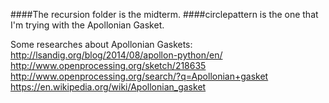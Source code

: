 ####The recursion folder is the midterm.
####circlepattern is the one that I'm trying with the Apollonian Gasket.

Some researches about Apollonian Gaskets:
http://lsandig.org/blog/2014/08/apollon-python/en/
http://www.openprocessing.org/sketch/218635
http://www.openprocessing.org/search/?q=Apollonian+gasket
https://en.wikipedia.org/wiki/Apollonian_gasket
